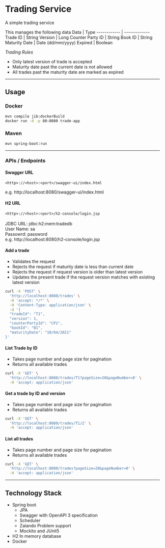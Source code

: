 # Trading Service
A simple trading service

This manages the following data 
Data | Type
------------ | -------------
Trade ID | String
Version | Long
Counter Party ID | String
Book ID | String 
Maturity Date | Date (dd/mm/yyyy)
Expired | Boolean

*Trading Rules*
* Only latest version of trade is accepted
* Maturity date past the current date is not allowed
* All trades past the maturity date are marked as expired

*****
## Usage
### Docker
```bash
mvn compile jib:dockerBuild
docker run -d -p 80:8080 trade-app
```
### Maven
```bash
mvn spring-boot:run
```
---------------------------------------
### APIs / Endpoints
#### Swagger URL

`<http>://<host>:<port>/swagger-ui/index.html` <br>

e.g.
http://localhost:8080/swagger-ui/index.html

#### H2 URL

`<http>://<host>:<port>/h2-console/login.jsp` <br>
 <br>
JDBC URL: jdbc:h2:mem:tradedb <br>
User Name: sa <br>
Passowrd: password <br>
e.g.
http://localhost:8080/h2-console/login.jsp


#### Add a trade
* Validates the request
* Rejects the request if maturity date is less than current date
* Rejects the request if request version is older than latest version
* Updates the present trade if the request version matches with existing latest version
```bash
curl -X 'POST' \
  'http://localhost:8080/trades' \
  -H 'accept: */*' \
  -H 'Content-Type: application/json' \
  -d '{
  "tradeId": "T1",
  "version": 1,
  "counterPartyId": "CP1",
  "bookId": "B1",
  "maturityDate": "10/04/2021"
}'
```
#### List Trade by ID
* Takes page number and page size for pagination
* Returns all available trades
```bash
curl -X 'GET' \
  'http://localhost:8080/trades/T1?pageSize=20&pageNumber=0' \
  -H 'accept: application/json'
```
#### Get a trade by ID and version
* Takes page number and page size for pagination
* Returns all available trades
```bash
curl -X 'GET' \
  'http://localhost:8080/trades/T1/2' \
  -H 'accept: application/json'
```
#### List all trades 
* Takes page number and page size for pagination
* Returns all available trades
```bash
curl -X 'GET' \
  'http://localhost:8080/trades?pageSize=20&pageNumber=0' \
  -H 'accept: application/json'
```

---------------------------------------
## Technology Stack
* Spring boot
    * JPA
    * Swagger with OpenAPI 3 specification
    * Scheduler
    * Zalando Problem support
    * Mockito and JUnit5
* H2 In memory database
* Docker




